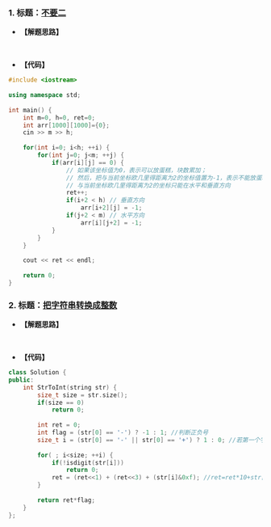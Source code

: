 ### 1. 标题：[不要二](https://www.nowcoder.com/practice/1183548cd48446b38da501e58d5944eb?tpId=85&&tqId=29840&rp=1&ru=/activity/oj&qru=/ta/2017test/question-ranking)
- **【解题思路】**<br>

&#160; &#160; &#160; &#160; 

- **【代码】**
```c++
#include <iostream>
 
using namespace std;
 
int main() {
    int m=0, h=0, ret=0;
    int arr[1000][1000]={0};
    cin >> m >> h;
     
    for(int i=0; i<h; ++i) {
        for(int j=0; j<m; ++j) {
            if(arr[i][j] == 0) {
                // 如果该坐标值为0，表示可以放蛋糕，块数累加；
                // 然后，把与当前坐标欧几里得距离为2的坐标值置为-1，表示不能放蛋糕
                // 与当前坐标欧几里得距离为2的坐标只能在水平和垂直方向
                ret++;
                if(i+2 < h) // 垂直方向
                    arr[i+2][j] = -1;
                if(j+2 < m) // 水平方向
                    arr[i][j+2] = -1;
            }
        }
    }
     
    cout << ret << endl;
     
    return 0;
}
```

### 2. 标题：[把字符串转换成整数](https://www.nowcoder.com/practice/1277c681251b4372bdef344468e4f26e?tpId=13&&tqId=11202&rp=6&ru=/activity/oj&qru=/ta/coding-interviews/question-ranking)
- **【解题思路】**<br>

&#160; &#160; &#160; &#160; 

- **【代码】**
```c++
class Solution {
public:
    int StrToInt(string str) {
        size_t size = str.size();
        if(size == 0)
            return 0;
         
        int ret = 0;
        int flag = (str[0] == '-') ? -1 : 1; //判断正负号
        size_t i = (str[0] == '-' || str[0] == '+') ? 1 : 0; //若第一个字符为正负号，则从第二个字符开始遍历；否则，从第一个字符开始遍历
         
        for( ; i<size; ++i) {
            if(!isdigit(str[i]))
                return 0;
            ret = (ret<<1) + (ret<<3) + (str[i]&0xf); //ret=ret*10+str[i]-'0';
        }
         
        return ret*flag;
    }
};
```
